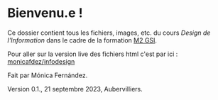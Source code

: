 # Bienvenu.e !

Ce dossier contient tous les fichiers, images, etc. du cours _Design de l'Information_ dans le cadre de la formation [M2 GSI](https://humanites-numeriques.univ-paris8.fr/-Master-G-S-I-).

Pour aller sur la version live des fichiers html c'est par ici : [monicafdez/infodesign](https://monicafdez.github.io/infodesign/)

Fait par Mónica Fernández.

Version 0.1., 21 septembre 2023, Aubervilliers.
